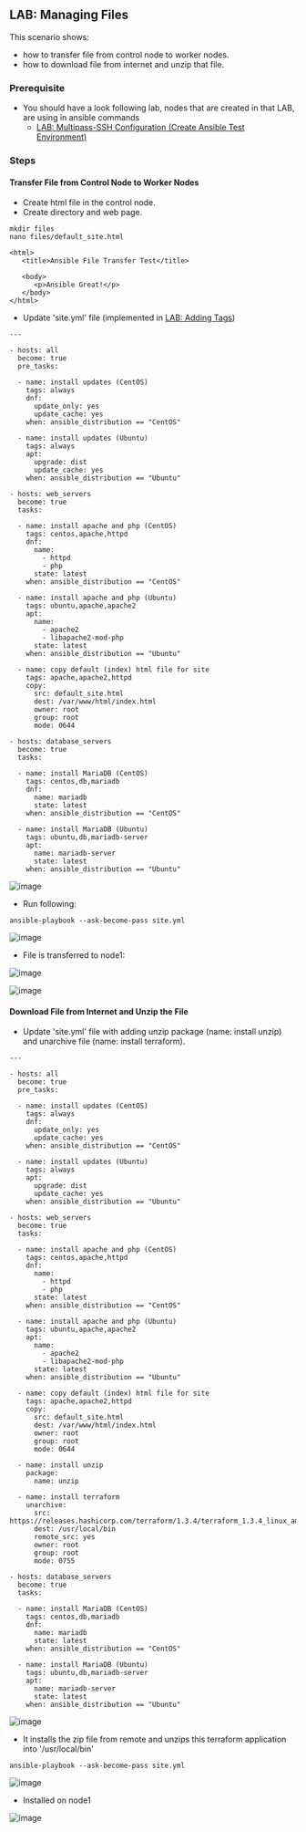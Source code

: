 ## LAB: Managing Files

This scenario shows:
- how to transfer file from control node to worker nodes.
- how to download file from internet and unzip that file.

### Prerequisite

- You should have a look following lab, nodes that are created in that LAB, are using in ansible commands
  - [LAB: Multipass-SSH Configuration (Create Ansible Test Environment)](https://github.com/omerbsezer/Fast-Ansible/blob/main/Multipass-SSH-Configuration.md)

### Steps

#### Transfer File from Control Node to Worker Nodes

- Create html file in the control node.
- Create directory and web page.

``` 
mkdir files
nano files/default_site.html
``` 

``` 
<html>
   <title>Ansible File Transfer Test</title>

   <body>
      <p>Ansible Great!</p>
   </body>
</html>
``` 

- Update 'site.yml' file (implemented in [LAB: Adding Tags](https://github.com/omerbsezer/Fast-Ansible/blob/main/Tags.md))

``` 
---

- hosts: all
  become: true
  pre_tasks:

  - name: install updates (CentOS)
    tags: always
    dnf:
      update_only: yes
      update_cache: yes
    when: ansible_distribution == "CentOS"

  - name: install updates (Ubuntu)
    tags: always
    apt:
      upgrade: dist
      update_cache: yes
    when: ansible_distribution == "Ubuntu"

- hosts: web_servers
  become: true
  tasks:

  - name: install apache and php (CentOS)
    tags: centos,apache,httpd
    dnf:
      name:
        - httpd
        - php
      state: latest
    when: ansible_distribution == "CentOS"

  - name: install apache and php (Ubuntu)
    tags: ubuntu,apache,apache2
    apt:
      name:
        - apache2
        - libapache2-mod-php
      state: latest
    when: ansible_distribution == "Ubuntu"
    
  - name: copy default (index) html file for site
    tags: apache,apache2,httpd
    copy:
      src: default_site.html
      dest: /var/www/html/index.html
      owner: root
      group: root
      mode: 0644    
    
- hosts: database_servers
  become: true
  tasks:

  - name: install MariaDB (CentOS)
    tags: centos,db,mariadb
    dnf:
      name: mariadb
      state: latest
    when: ansible_distribution == "CentOS"

  - name: install MariaDB (Ubuntu)
    tags: ubuntu,db,mariadb-server
    apt:
      name: mariadb-server
      state: latest
    when: ansible_distribution == "Ubuntu"
``` 

![image](https://user-images.githubusercontent.com/10358317/201684361-7894105d-09b2-46ac-920b-b8702ce8f234.png)

- Run following: 

```
ansible-playbook --ask-become-pass site.yml
``` 

![image](https://user-images.githubusercontent.com/10358317/201685754-26180f5c-04ee-4d8b-a0ee-38edde586312.png)

- File is transferred to node1: 

![image](https://user-images.githubusercontent.com/10358317/201686161-0ace79c4-0b99-40d2-8494-e5c7fb061df6.png)

![image](https://user-images.githubusercontent.com/10358317/201686403-b4909095-c1ae-4a52-90cf-9a6e2fdf09ab.png)

#### Download File from Internet and Unzip the File

- Update 'site.yml' file with adding unzip package (name: install unzip) and unarchive file (name: install terraform).

``` 
---

- hosts: all
  become: true
  pre_tasks:

  - name: install updates (CentOS)
    tags: always
    dnf:
      update_only: yes
      update_cache: yes
    when: ansible_distribution == "CentOS"

  - name: install updates (Ubuntu)
    tags: always
    apt:
      upgrade: dist
      update_cache: yes
    when: ansible_distribution == "Ubuntu"

- hosts: web_servers
  become: true
  tasks:

  - name: install apache and php (CentOS)
    tags: centos,apache,httpd
    dnf:
      name:
        - httpd
        - php
      state: latest
    when: ansible_distribution == "CentOS"

  - name: install apache and php (Ubuntu)
    tags: ubuntu,apache,apache2
    apt:
      name:
        - apache2
        - libapache2-mod-php
      state: latest
    when: ansible_distribution == "Ubuntu"
    
  - name: copy default (index) html file for site
    tags: apache,apache2,httpd
    copy:
      src: default_site.html
      dest: /var/www/html/index.html
      owner: root
      group: root
      mode: 0644    
      
  - name: install unzip
    package:
      name: unzip

  - name: install terraform
    unarchive:
      src: https://releases.hashicorp.com/terraform/1.3.4/terraform_1.3.4_linux_amd64.zip
      dest: /usr/local/bin
      remote_src: yes
      owner: root
      group: root
      mode: 0755  
      
- hosts: database_servers
  become: true
  tasks:

  - name: install MariaDB (CentOS)
    tags: centos,db,mariadb
    dnf:
      name: mariadb
      state: latest
    when: ansible_distribution == "CentOS"

  - name: install MariaDB (Ubuntu)
    tags: ubuntu,db,mariadb-server
    apt:
      name: mariadb-server
      state: latest
    when: ansible_distribution == "Ubuntu"
``` 

![image](https://user-images.githubusercontent.com/10358317/201689373-a244449e-ca81-48d9-9947-dffaf6802e81.png)

- It installs the zip file from remote and unzips this terraform application into '/usr/local/bin'

```
ansible-playbook --ask-become-pass site.yml
``` 

![image](https://user-images.githubusercontent.com/10358317/201689863-cffbe7ac-2501-454d-9509-011886629d51.png)

- Installed on node1

![image](https://user-images.githubusercontent.com/10358317/201690101-8620f86c-d27a-4f51-8f40-1be649efcf54.png)








